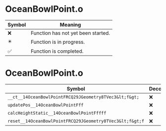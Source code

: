 # OceanBowlPoint.o
| Symbol | Meaning 
| ------------- | ------------- 
| :x: | Function has not yet been started. 
| :eight_pointed_black_star: | Function is in progress. 
| :white_check_mark: | Function is completed. 


# OceanBowlPoint.o
| Symbol | Decompiled? |
| ------------- | ------------- |
| `__ct__14OceanBowlPointFRCQ29JGeometry8TVec3&lt;f&gt;` | :x: |
| `updatePos__14OceanBowlPointFff` | :x: |
| `calcHeightStatic__14OceanBowlPointFffff` | :x: |
| `reset__14OceanBowlPointFRCQ29JGeometry8TVec3&lt;f&gt;f` | :x: |
